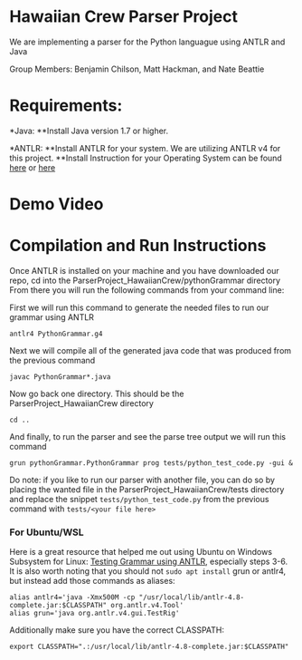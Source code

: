 # Hawaiian Crew Parser Project
We are implementing a parser for the Python languague using ANTLR and Java

Group Members: Benjamin Chilson, Matt Hackman, and Nate Beattie

# Requirements:
*Java:
    **Install Java version 1.7 or higher.

*ANTLR:
    **Install ANTLR for your system. We are utilizing ANTLR v4 for this project.
    **Install Instruction for your Operating System can be found [here](https://github.com/antlr/antlr4/blob/master/doc/getting-started.md "ANLTLR docs") or [here](https://www.antlr.org/ "ANTLR website")

# Demo Video


# Compilation and Run Instructions
Once ANTLR is installed on your machine and you have downloaded our repo, cd into the ParserProject_HawaiianCrew/pythonGrammar directory
From there you will run the following commands from your command line:

First we will run this command to generate the needed files to run our grammar using ANTLR
```
antlr4 PythonGrammar.g4
```
Next we will compile all of the generated java code that was produced from the previous command
```
javac PythonGrammar*.java
```
Now go back one directory. This should be the ParserProject_HawaiianCrew directory
```
cd ..
```
And finally, to run the parser and see the parse tree output we will run this command
```
grun pythonGrammar.PythonGrammar prog tests/python_test_code.py -gui &
```
Do note: if you like to run our parser with another file, you can do so by placing the wanted file in the ParserProject_HawaiianCrew/tests directory and replace the snippet ```tests/python_test_code.py``` from the previous command with ```tests/<your file here>```

### For Ubuntu/WSL
Here is a great resource that helped me out using Ubuntu on Windows Subsystem for Linux: [Testing Grammar using ANTLR](https://blog.knoldus.com/testing-grammar-using-antlr4-testrig-grun/), especially steps 3-6. It is also worth noting that you should not `sudo apt install` grun or antlr4, but instead add those commands as aliases:
```
alias antlr4='java -Xmx500M -cp "/usr/local/lib/antlr-4.8-complete.jar:$CLASSPATH" org.antlr.v4.Tool'
alias grun='java org.antlr.v4.gui.TestRig' 
```
 
 Additionally make sure you have the correct CLASSPATH:
 ```
 export CLASSPATH=".:/usr/local/lib/antlr-4.8-complete.jar:$CLASSPATH"
 ```
